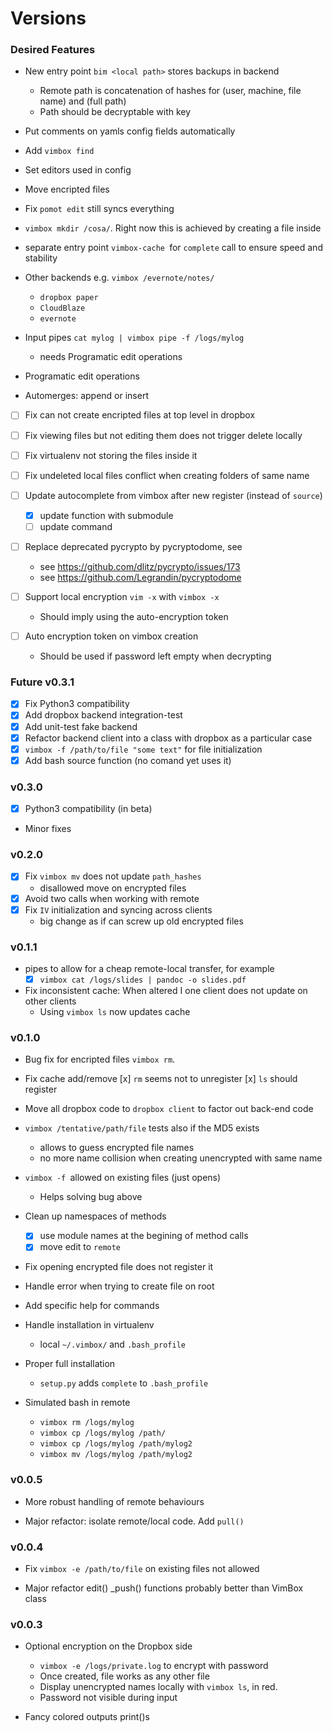 # Versions

### Desired Features

* New entry point `bim <local path>` stores backups in backend
  - Remote path is concatenation of hashes for (user, machine, file name) and
    (full path)  
  - Path should be decryptable with key  

* Put comments on yamls config fields automatically

* Add `vimbox find` 

* Set editors used in config

* Move encripted files

* Fix `pomot edit` still syncs everything

* `vimbox mkdir /cosa/`. Right now this is achieved by creating a file inside

* separate entry point `vimbox-cache `for `complete` call to ensure speed and
  stability

* Other backends e.g. `vimbox /evernote/notes/`
    - `dropbox paper` 
    - `CloudBlaze` 
    - `evernote` 

* Input pipes `cat mylog | vimbox pipe -f /logs/mylog`
    - needs Programatic edit operations
* Programatic edit operations

* Automerges: append or insert

- [ ] Fix can not create encripted files at top level in dropbox
- [ ] Fix viewing files but not editing them does not trigger delete locally
- [ ] Fix virtualenv not storing the files inside it
- [ ] Fix undeleted local files conflict when creating folders of same name

- [ ] Update autocomplete from vimbox after new register (instead of `source`)
    - [x] update function with submodule
    - [ ] update command

- [ ] Replace deprecated pycrypto by pycryptodome, see
    - see https://github.com/dlitz/pycrypto/issues/173 
    - see https://github.com/Legrandin/pycryptodome
- [ ] Support local encryption `vim -x` with `vimbox -x`
    - Should imply using the auto-encryption token

- [ ] Auto encryption token on vimbox creation
    - Should be used if password left empty when decrypting

### Future v0.3.1

- [x] Fix Python3 compatibility 
- [x] Add dropbox backend integration-test
- [x] Add unit-test fake backend
- [x] Refactor backend client into a class with dropbox as a particular case
- [x] `vimbox -f /path/to/file "some text"` for file initialization
- [x] Add bash source function (no comand yet uses it)

### v0.3.0

- [x] Python3 compatibility (in beta)
- Minor fixes

### v0.2.0

- [x] Fix `vimbox mv` does not update `path_hashes`
    - disallowed move on encrypted files
- [x] Avoid two calls when working with remote
- [x] Fix `IV` initialization and syncing across clients
    - big change as if can screw up old encrypted files

### v0.1.1

* pipes to allow for a cheap remote-local transfer, for example
    - [x] `vimbox cat /logs/slides | pandoc -o slides.pdf`

* Fix inconsistent cache: When altered I one client does not update on other clients
    - Using `vimbox ls` now updates cache

### v0.1.0

* Bug fix for encripted files `vimbox rm`.

* Fix cache add/remove
    [x] `rm` seems not to unregister
    [x] `ls` should register

* Move all dropbox code to `dropbox client` to factor out back-end code

* `vimbox /tentative/path/file` tests also if the MD5 exists
    - allows to guess encrypted file names
    - no more name collision when creating unencrypted with same name

* `vimbox -f `allowed on existing files (just opens)
    - Helps solving bug above

* Clean up namespaces of methods
    - [x] use module names at the begining of method calls
    - [x] move edit to `remote`

* Fix opening encrypted file does not register it

* Handle error when trying to create file on root

* Add specific help for commands

* Handle installation in virtualenv
    - local `~/.vimbox/` and `.bash_profile`

* Proper full installation
    - `setup.py` adds `complete` to `.bash_profile`

* Simulated bash in remote

    - `vimbox rm /logs/mylog`
    - `vimbox cp /logs/mylog /path/`
    - `vimbox cp /logs/mylog /path/mylog2`
    - `vimbox mv /logs/mylog /path/mylog2`

### v0.0.5

* More robust handling of remote behaviours

* Major refactor: isolate remote/local code. Add `pull()`

### v0.0.4

* Fix `vimbox -e /path/to/file` on existing files not allowed

* Major refactor edit() _push() functions probably better than VimBox class

### v0.0.3

* Optional encryption on the Dropbox side
    - `vimbox -e /logs/private.log` to encrypt with password
    - Once created, file works as any other file
    - Display unencrypted names locally with `vimbox ls`, in red.
    - Password not visible during input

* Fancy colored outputs print()s
